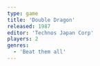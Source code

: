 ```yaml
---
type: game
title: 'Double Dragon'
released: 1987
editor: 'Technos Japan Corp'
players: 2
genres:
  - 'Beat them all'
---
```

